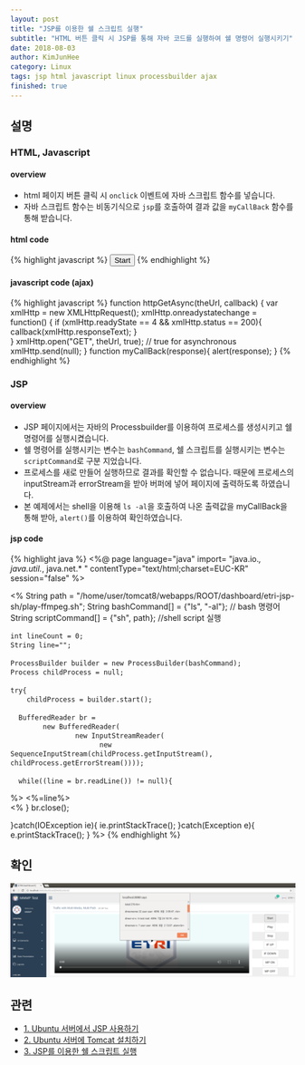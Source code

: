 ```yaml
---
layout: post
title: "JSP를 이용한 쉘 스크립트 실행"
subtitle: "HTML 버튼 클릭 시 JSP를 통해 자바 코드를 실행하여 쉘 명령어 실행시키기"
date: 2018-08-03
author: KimJunHee
category: Linux
tags: jsp html javascript linux processbuilder ajax
finished: true
---
```


## 설명

### HTML, Javascript

#### overview

* html 페이지 버튼 클릭 시 ```onclick``` 이벤트에 자바 스크립트 함수를 넣습니다.
* 자바 스크립트 함수는 비동기식으로 ```jsp```를 호출하여 결과 값을 ```myCallBack``` 함수를 통해 받습니다.

#### html code

{% highlight javascript %}
<button type="button" class="btn btn-default btn-lg" onclick="httpGetAsync('./jsp/start.jsp', myCallBack) ">Start</button>
{% endhighlight %}

#### javascript code (ajax)

{% highlight javascript %}
function httpGetAsync(theUrl, callback)
{
    var xmlHttp = new XMLHttpRequest();
    xmlHttp.onreadystatechange = function() {
        if (xmlHttp.readyState == 4 && xmlHttp.status == 200){
        	 callback(xmlHttp.responseText);
        }           
    }
    xmlHttp.open("GET", theUrl, true); // true for asynchronous
    xmlHttp.send(null);
}
function myCallBack(response){
        alert(response);
}
{% endhighlight %}

### JSP

#### overview

* JSP 페이지에서는 자바의 Processbuilder를 이용하여 프로세스를 생성시키고 쉘 명령어를 실행시켰습니다.
* 쉘 명령어를 실행시키는 변수는 ```bashCommand```, 쉘 스크립트를 실행시키는 변수는 ```scriptCommand```로 구분 지었습니다.
* 프로세스를 새로 만들어 실행하므로 결과를 확인할 수 없습니다. 때문에 프로세스의 inputStream과 errorStream을 받아 버퍼에 넣어 페이지에 출력하도록 하였습니다.
* 본 예제에서는 shell을 이용해 ```ls -al```을 호출하여 나온 출력값을 myCallBack을 통해 받아, ```alert()```를 이용하여 확인하였습니다.


#### jsp code

{% highlight java %}
<%@ page language="java" import= "java.io.*, java.util.*, java.net.* "
   contentType="text/html;charset=EUC-KR" session="false" %>

<%
    String path = "/home/user/tomcat8/webapps/ROOT/dashboard/etri-jsp-sh/play-ffmpeg.sh";
    String bashCommand[] = {"ls", "-al"}; // bash 명령어
    String scriptCommand[] = {"sh", path}; //shell script 실행

    int lineCount = 0;
    String line="";

    ProcessBuilder builder = new ProcessBuilder(bashCommand);
    Process childProcess = null;

    try{
        childProcess = builder.start();

      BufferedReader br =
            new BufferedReader(
                    new InputStreamReader(
                          new SequenceInputStream(childProcess.getInputStream(), childProcess.getErrorStream())));

      while((line = br.readLine()) != null){
%>
    <%=line%><br>
<%
      }
      br.close();

   }catch(IOException ie){
      ie.printStackTrace();
   }catch(Exception e){
      e.printStackTrace();
   }
%>
{% endhighlight %}


## 확인

![Linux](/img/linux/4/linux.png)

## 관련

* [1. Ubuntu 서버에서 JSP 사용하기 ](https://wnsgml972.github.io/linux/linux_jsp.html)
* [2. Ubuntu 서버에 Tomcat 설치하기  ](https://wnsgml972.github.io/linux/ubuntu-tomcat.html)
* [3. JSP를 이용한 쉘 스크립트 실행 ](https://wnsgml972.github.io/linux/linux_shell-script.html)

